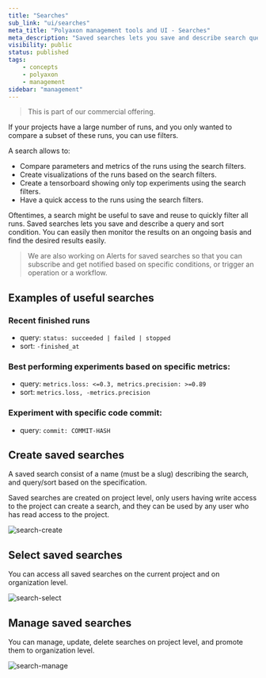 ```yaml
---
title: "Searches"
sub_link: "ui/searches"
meta_title: "Polyaxon management tools and UI - Searches"
meta_description: "Saved searches lets you save and describe search queries, for your experiments, jobs, and builds."
visibility: public
status: published
tags:
    - concepts
    - polyaxon
    - management
sidebar: "management"
---
```


<blockquote class="commercial">This is part of our commercial offering.</blockquote>


If your projects have a large number of runs, and you only wanted to compare a subset of these runs, you can use filters.

A search allows to:
 * Compare parameters and metrics of the runs using the search filters.
 * Create visualizations of the runs based on the search filters.
 * Create a tensorboard showing only top experiments using the search filters.
 * Have a quick access to the runs using the search filters.

Oftentimes, a search might be useful to save and reuse to quickly filter all runs. 
Saved searches lets you save and describe a query and sort condition. 
You can easily then monitor the results on an ongoing basis and find the desired results easily.  

> We are also working on Alerts for saved searches so that you can subscribe and get notified based on specific conditions, or trigger an operation or a workflow.

## Examples of useful searches

### Recent finished runs

 * query: `status: succeeded | failed | stopped`
 * sort: `-finished_at`
 
### Best performing experiments based on specific metrics:

 * query: `metrics.loss: <=0.3, metrics.precision: >=0.89`
 * sort: `metrics.loss, -metrics.precision`
 
### Experiment with specific code commit:

 * query: `commit: COMMIT-HASH`


## Create saved searches

A saved search consist of a name (must be a slug) describing the search, and query/sort based on the specification.

Saved searches are created on project level, only users having write access to the project can create a search, 
and they can be used by any user who has read access to the project.  

![search-create](../../../../content/images/dashboard/searches/create.png)


## Select saved searches

You can access all saved searches on the current project and on organization level.

![search-select](../../../../content/images/dashboard/searches/select.png)

## Manage saved searches

You can manage, update, delete searches on project level, and promote them to organization level.

![search-manage](../../../../content/images/dashboard/searches/manage.png)
